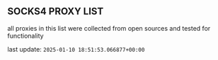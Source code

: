 ## SOCKS4 PROXY LIST

all proxies in this list were collected from open sources and tested for functionality

last update: `2025-01-10 18:51:53.066877+00:00`